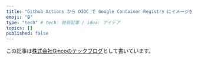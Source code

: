 ```yaml
---
title: "Github Actions から OIDC で Google Container Registry にイメージをプッシュする"
emoji: "🔒"
type: "tech" # tech: 技術記事 / idea: アイデア
topics: []
published: false
---
```


この記事は[株式会社Gincoのテックブログ](https://tech.ginco.co.jp/)として書いています。

